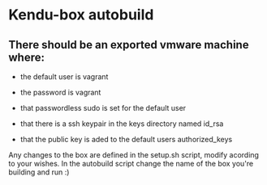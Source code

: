 Kendu-box autobuild
===================
There should be an exported vmware machine where:
-----------------------------------------------------------------------------

- the default user is vagrant

- the password is vagrant

- that passwordless sudo is set for the default user

- that there is a ssh keypair in the keys directory named id_rsa

- that the public key is aded to the default users authorized_keys

Any changes to the box are defined in the setup.sh script, modify acording to your wishes.
In the autobuild script change the name of the box you're building and run :)